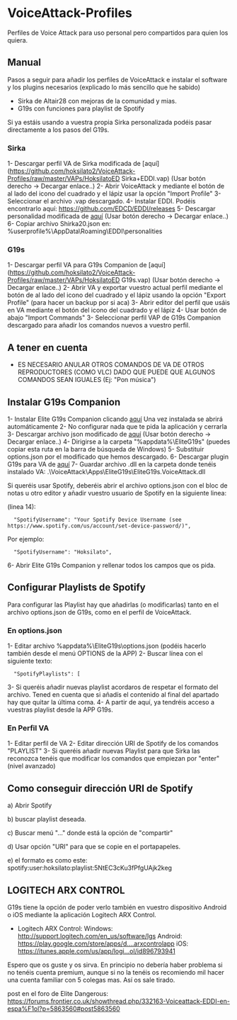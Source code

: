 # VoiceAttack-Profiles
Perfiles de Voice Attack para uso personal pero compartidos para quien los quiera.

## Manual
Pasos a seguir para añadir los perfiles de VoiceAttack e instalar el software y los plugins necesarios (explicado lo más sencillo que he sabido)

- Sirka de Altair28 con mejoras de la comunidad y mias.
- G19s con funciones para playlist de Spotify

Si ya estáis usando a vuestra propia Sirka personalizada podéis pasar directamente a los pasos del G19s.


### Sirka
1- Descargar perfil VA de Sirka modificada de [aquí](https://github.com/hoksilato2/VoiceAttack-Profiles/raw/master/VAPs/HoksilatoED Sirka+EDDI.vap) (Usar botón derecho -> Decargar enlace..)
2- Abrir VoiceAttack y mediante el botón de al lado del icono del cuadrado y el lápiz usar la opción "Import Profile"
3- Seleccionar el archivo .vap descargado.
4- Instalar EDDI. Podéis encontrarlo aquí: https://github.com/EDCD/EDDI/releases
5- Descargar personalidad modificada de [aquí](https://github.com/hoksilato2/VoiceAttack-Profiles/blob/master/Personalities/Shirka20.json) (Usar botón derecho -> Decargar enlace..)
6- Copiar archivo Shirka20.json en: %userprofile%\AppData\Roaming\EDDI\personalities

### G19s
1- Descargar perfil VA para G19s Companion de [aquí](https://github.com/hoksilato2/VoiceAttack-Profiles/raw/master/VAPs/HoksilatoED G19s.vap) (Usar botón derecho -> Decargar enlace..)
2- Abrir VA y exportar vuestro actual perfil mediante el botón de al lado del icono del cuadrado y el lápiz usando la opción "Export Profile" (para hacer un backup por si aca)
3- Abrir editor del perfil que usáis en VA mediante el botón del icono del cuadrado y el lápiz
4- Usar botón de abajo "Import Commands"
3- Seleccionar perfil VAP de G19s Companion descargado para añadir los comandos nuevos a vuestro perfil.


## A tener en cuenta

- ES NECESARIO ANULAR OTROS COMANDOS DE VA DE OTROS REPRODUCTORES (COMO VLC) DADO QUE PUEDE QUE ALGUNOS COMANDOS SEAN IGUALES (Ej: "Pon música")


## Instalar G19s Companion
 1- Instalar Elite G19s Companion clicando [aquí](https://apps.magicmau.nl) Una vez instalada se abrirá automáticamente
 2- No configurar nada que te pida la aplicación y cerrarla
 3- Descargar archivo json modificado de [aquí](https://github.com/hoksilato2/Elite-G19s-Companion-Options/blob/master/options.json) (Usar botón derecho -> Decargar enlace..)
 4- Dirigirse a la carpeta "%appdata%\EliteG19s" (puedes copiar esta ruta en la barra de búsqueda de Windows)
 5- Substituir options.json por el modificado que hemos descargado.
 6- Descargar plugin G19s para VA de [aquí](https://apps.magicmau.nl/EliteG19s-v...ack-latest.zip)
 7- Guardar archivo .dll en la carpeta donde tenéis instalado VA:
    .\VoiceAttack\Apps\EliteG19s\EliteG19s.VoiceAttack.dll

 Si queréis usar Spotify, deberéis abrir el archivo options.json con el bloc de notas u otro editor y añadir vuestro usuario de Spotify en la siguiente linea:

(linea 14):

      "SpotifyUsername": "Your Spotify Device Username (see https://www.spotify.com/us/account/set-device-password/)",

  Por ejemplo:

      "SpotifyUsername": "Hoksilato",

 6- Abrir Elite G19s Companion y rellenar todos los campos que os pida.


## Configurar Playlists de Spotify
Para configurar las Playlist hay que añadirlas (o modificarlas) tanto en el archivo options.json de G19s, como en el perfil de VoiceAttack.

### En options.json
1- Editar archivo %appdata%\EliteG19s\options.json (podéis hacerlo también desde el menú OPTIONS de la APP)
2- Buscar línea con el siguiente texto:

      "SpotifyPlaylists": [

3- Si queréis añadir nuevas playlist acordaros de respetar el formato del archivo. Tened en cuenta que si añadís el contenido al final del apartado hay que quitar la última coma.
4- A partir de aquí, ya tendréis acceso a vuestras playlist desde la APP G19s.

### En Perfil VA
1- Editar perfil de VA
2- Editar dirección URI de Spotify de los comandos "PLAYLIST"
3- Si queréis añadir nuevas Playlist para que Sirka las reconozca tenéis que modificar los comandos que empiezan por "enter" (nivel avanzado)


## Como conseguir dirección URI de Spotify

a) Abrir Spotify

b) buscar playlist deseada.

c) Buscar menú "..." donde está la opción de "compartir"

d) Usar opción "URI" para que se copie en el portapapeles.

e) el formato es como este: spotify:user:hoksilato:playlist:5NtEC3cKu3fPfgUAjk2keg

## LOGITECH ARX CONTROL
G19s tiene la opción de poder verlo también en vuestro dispositivo Android o iOS mediante la aplicación Logitech ARX Control.

- Logitech ARX Control:
Windows: http://support.logitech.com/en_us/software/lgs
Android: https://play.google.com/store/apps/d....arxcontrolapp
iOS: https://itunes.apple.com/us/app/logi...ol/id896793941


Espero que os guste y os sirva. En principio no debería haber problema si no tenéis cuenta premium, aunque si no la tenéis os recomiendo mil hacer una cuenta familiar con 5 colegas mas. Así os sale tirado.


post en el foro de Elite Dangerous:
https://forums.frontier.co.uk/showthread.php/332163-Voiceattack-EDDI-en-espa%F1ol?p=5863560#post5863560
